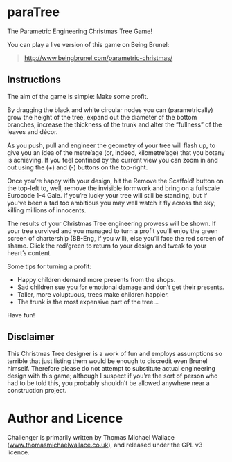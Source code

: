 paraTree
========

The Parametric Engineering Christmas Tree Game!

You can play a live version of this game on Being Brunel:

> http://www.beingbrunel.com/parametric-christmas/


Instructions
------------

The aim of the game is simple: Make some profit.

By dragging the black and white circular nodes you can (parametrically) grow the height of the tree, expand out the diameter of the bottom branches, increase the thickness of the trunk and alter the “fullness” of the leaves and décor.

As you push, pull and engineer the geometry of your tree will flash up, to give you an idea of the metre’age (or, indeed, kilometre’age) that you botany is achieving. If you feel confined by the current view you can zoom in and out using the (+) and (-) buttons on the top-right.

Once you’re happy with your design, hit the Remove the Scaffold! button on the top-left to, well, remove the invisible formwork and bring on a fullscale Eurocode 1-4 Gale. If you’re lucky your tree will still be standing, but if you’ve been a tad too ambitious you may well watch it fly across the sky; killing millions of innocents.

The results of your Christmas Tree engineering prowess will be shown. If your tree survived and you managed to turn a profit you’ll enjoy the green screen of chartership (BB-Eng, if you will), else you’ll face the red screen of shame. Click the red/green to return to your design and tweak to your heart’s content.

Some tips for turning a profit:

- Happy children demand more presents from the shops.
- Sad children sue you for emotional damage and don’t get their presents.
- Taller, more voluptuous, trees make children happier.
- The trunk is the most expensive part of the tree…

Have fun!

Disclaimer
----------

This Christmas Tree designer is a work of fun and employs assumptions so terrible that just listing them would be enough to discredit even Brunel himself. Therefore please do not attempt to substitute actual engineering design with this game; although I suspect if you’re the sort of person who had to be told this, you probably shouldn’t be allowed anywhere near a construction project.


Author and Licence
==================

Challenger is primarily written by Thomas Michael Wallace (www.thomasmichaelwallace.co.uk), and released under the GPL v3 licence.
